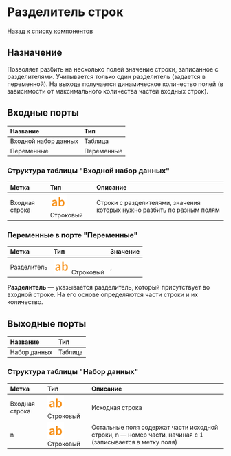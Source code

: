 # Разделитель строк

[Назад к списку компонентов](../README.md)

## Назначение

Позволяет разбить на несколько полей значение строки, записанное с разделителями. Учитывается только один разделитель (задается в переменной). На выходе получается динамическое количество полей (в зависимости от максимального количества частей входных строк).

## Входные порты

| Название             | Тип        |
|:---------------------|:-----------|
| Входной набор данных | Таблица    |
| Переменные           | Переменные |

### Структура таблицы "Входной набор данных"

| Метка          | Тип                             | Описание                                                               |
|:---------------|:--------------------------------|:-----------------------------------------------------------------------|
| Входная строка | ![](./img/string.svg) Строковый | Строки с разделителями, значения которых нужно разбить по разным полям |

### Переменные в порте "Переменные"

| Метка       | Тип                             | Значение    |
|:------------|:--------------------------------|:------------|
| Разделитель | ![](./img/string.svg) Строковый | ,           |

**Разделитель** — указывается разделитель, который присутствует во входной строке. На его основе определяются части строки и их количество.

## Выходные порты

| Название     | Тип     |
|:-------------|:--------|
| Набор данных | Таблица |

### Структура таблицы "Набор данных"

| Метка          | Тип                             | Описание                                                                                                |
|:---------------|:--------------------------------|:--------------------------------------------------------------------------------------------------------|
| Входная строка | ![](./img/string.svg) Строковый | Исходная строка                                                                                         |
| n              | ![](./img/string.svg) Строковый | Остальные поля содержат части исходной строки, n — номер части, начиная с 1 (записывается в метку поля) |
